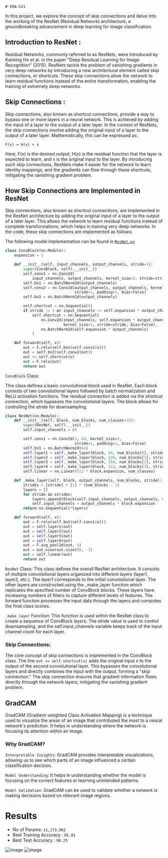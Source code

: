     # ERA-S11

In this project, we explore the concept of skip connections and delve into the working of the ResNet (Residual Network) architecture, a groundbreaking advancement in deep learning for image classification.

## Introduction to ResNet :
Residual Networks, commonly referred to as ResNets, were introduced by Kaiming He et al. in the paper "Deep Residual Learning for Image Recognition" (2015). ResNets tackle the problem of vanishing gradients in very deep networks by introducing a new architectural element called skip connections, or shortcuts. These skip connections allow the network to learn residual functions instead of the entire transformation, enabling the training of extremely deep networks.

## Skip Connections :
Skip connections, also known as shortcut connections, provide a way to bypass one or more layers in a neural network. This is achieved by adding the input of a layer to the output of a later layer. In the context of ResNets, the skip connections involve adding the original input of a layer to the output of a later layer. Mathematically, this can be expressed as:

```
F(x) = H(x) + x
```

Here, F(x) is the desired output, H(x) is the residual function that the layer is expected to learn, and x is the original input to the layer. By introducing such skip connections, ResNets make it easier for the network to learn identity mappings, and the gradients can flow through these shortcuts, mitigating the vanishing gradient problem.

## How Skip Connections are Implemented in ResNet

Skip connections, also known as shortcut connections, are implemented in the ResNet architecture by adding the original input of a layer to the output of a later layer. This allows the network to learn residual functions instead of complete transformations, which helps in training very deep networks. In the code, these skip connections are implemented as follows:

The following model implementation can be found in [`ResNet.py`](https://github.com/shashankg69/core/blob/main/models/resnet.py)

```python
class ConvBlock(nn.Module):
    expansion = 1

    def __init__(self, input_channels, output_channels, stride=1):
        super(ConvBlock, self).__init__()
        self.conv1 = nn.Conv2d(
            input_channels, output_channels, kernel_size=3, stride=stride, padding=1, bias=False)
        self.bn1 = nn.BatchNorm2d(output_channels)
        self.conv2 = nn.Conv2d(output_channels, output_channels, kernel_size=3,
                               stride=1, padding=1, bias=False)
        self.bn2 = nn.BatchNorm2d(output_channels)

        self.shortcut = nn.Sequential()
        if stride != 1 or input_channels != self.expansion * output_channels:
            self.shortcut = nn.Sequential(
                nn.Conv2d(input_channels, self.expansion * output_channels,
                          kernel_size=1, stride=stride, bias=False),
                nn.BatchNorm2d(self.expansion * output_channels)
            )

    def forward(self, x):
        out = F.relu(self.bn1(self.conv1(x)))
        out = self.bn2(self.conv2(out))
        out += self.shortcut(x)
        out = F.relu(out)
        return out
```
`ConvBlock` Class:

This class defines a basic convolutional block used in ResNet. Each block consists of two convolutional layers followed by batch normalization and ReLU activation functions. The residual connection is added via the shortcut connection, which bypasses the convolutional layers. The block allows for controlling the stride for downsampling.

```python
class ResNet(nn.Module):
    def __init__(self, block, num_blocks, num_classes=10):
        super(ResNet, self).__init__()
        self.input_channels = 64

        self.conv1 = nn.Conv2d(3, 64, kernel_size=3,
                               stride=1, padding=1, bias=False)
        self.bn1 = nn.BatchNorm2d(64)
        self.layer1 = self._make_layer(block, 64, num_blocks[0], stride=1)
        self.layer2 = self._make_layer(block, 128, num_blocks[1], stride=2)
        self.layer3 = self._make_layer(block, 256, num_blocks[2], stride=2)
        self.layer4 = self._make_layer(block, 512, num_blocks[3], stride=2)
        self.linear = nn.Linear(512 * block.expansion, num_classes)

    def _make_layer(self, block, output_channels, num_blocks, stride):
        strides = [stride] + [1] * (num_blocks - 1)
        layers = []
        for stride in strides:
            layers.append(block(self.input_channels, output_channels, stride))
            self.input_channels = output_channels * block.expansion
        return nn.Sequential(*layers)

    def forward(self, x):
        out = F.relu(self.bn1(self.conv1(x)))
        out = self.layer1(out)
        out = self.layer2(out)
        out = self.layer3(out)
        out = self.layer4(out)
        out = F.avg_pool2d(out, 4)
        out = out.view(out.size(0), -1)
        out = self.linear(out)
        return out
```

`ResNet` Class:
This class defines the overall ResNet architecture. It consists of multiple convolutional layers organized into different layers (layer1, layer2, etc.). The layer1 corresponds to the initial convolutional layer. The other layers are constructed using the _make_layer function which replicates the specified number of ConvBlock blocks. These layers have increasing numbers of filters to capture different levels of features. The forward function processes the input data through the layers and computes the final class scores.

`_make_layer` Function:
This function is used within the ResNet class to create a sequence of ConvBlock layers. The stride value is used to control downsampling, and the self.input_channels variable keeps track of the input channel count for each layer.

### Skip Connections:

The core concept of skip connections is implemented in the ConvBlock class. The line `out += self.shortcut(x)` adds the original input x to the output of the second convolutional layer. This bypasses the convolutional layers and directly combines the input with the output, forming a "skip connection." The skip connection ensures that gradient information flows directly through the network layers, mitigating the vanishing gradient problem.

## GradCAM
GradCAM (Gradient-weighted Class Activation Mapping) is a technique used to visualize the areas of an image that contributed the most to a neural network's prediction. It helps in understanding where the network is focusing its attention within an image.

### Why GradCAM?

`Interpretable Insights`: GradCAM provides interpretable visualizations, allowing us to see which parts of an image influenced a certain classification decision.

`Model Understanding`: It helps in understanding whether the model is focusing on the correct features or learning unintended patterns.

`Model Validation`: GradCAM can be used to validate whether a network is making decisions based on relevant image regions.

# Results
- No of Params: `11,173,962`
- Best Training Accuracy : `85.81`
- Best Test Accuracy : `90.25`


![image](https://github.com/shashankg69/ERA-S11/assets/59787210/e0406969-3687-4c0e-9f2e-1e486817b477)
![image](https://github.com/shashankg69/ERA-S11/assets/59787210/311bfc08-84e3-43fa-805a-139c5ebe8bd6)






